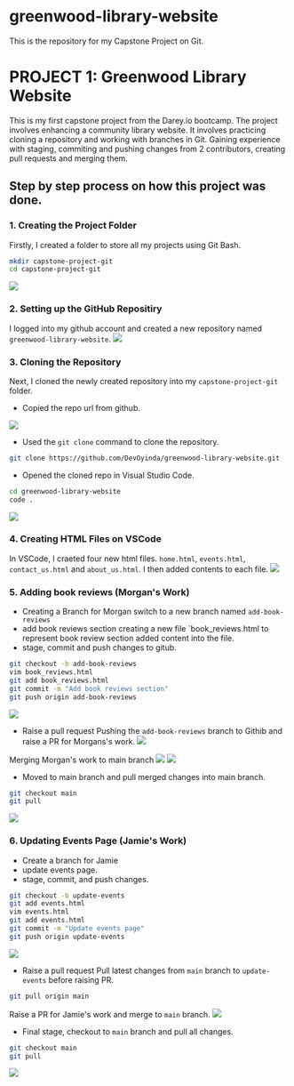 # greenwood-library-website
This is the repository for my Capstone Project on Git.

# PROJECT 1: Greenwood Library Website

This is my first capstone project from the Darey.io bootcamp. The project involves enhancing a community library website. 
It involves practicing cloning a repository and working with branches in Git. Gaining experience with staging, commiting and pushing changes from 2 contributors, creating pull requests and merging them.

## Step by step process on how this project was done.

### 1. Creating the Project Folder
Firstly, I created a folder to store all my projects using Git Bash.

```bash
mkdir capstone-project-git
cd capstone-project-git 
```
![](./images/created_folder.png)

### 2. Setting up the GitHub Repositiry
I logged into my github account and created a new repository named `greenwood-library-website`.
![](./images/create_repo.png)

### 3. Cloning the Repository 
Next, I cloned the newly created repository into my `capstone-project-git` folder.

* Copied the repo url from github.

![](./images/git_repo_url.png)

* Used the `git clone` command to clone the repository.
```bash
git clone https://github.com/DevOyinda/greenwood-library-website.git
```

* Opened the cloned repo in Visual Studio Code.
```bash 
cd greenwood-library-website
code .
```
![](./images/git%20cloning_vscode.png)

### 4. Creating HTML Files on VSCode
In VSCode, I craeted four new html files. `home.html`, `events.html`, `contact_us.html` and `about_us.html`. I then added contents to each file.
![](./images/creating_files.png)

### 5. Adding book reviews (Morgan's Work)
* Creating a Branch for Morgan
switch to a new branch named `add-book-reviews`
* add book reviews section
creating a new file `book_reviews.html to represent book review section
added content into the file.
* stage, commit and push changes to gitub.
```bash
git checkout -b add-book-reviews
vim book_reviews.html
git add book_reviews.html
git commit -m "Add book reviews section"
git push origin add-book-reviews
```
![](./images/add-book-reviews.png)


* Raise a pull request
Pushing the `add-book-reviews` branch to Githib and raise a PR for Morgans's work.
![](./images/Create-PR.png)

Merging Morgan's work to main branch
![](./images/merging-PR_book.png)
![](./images/merged_PR_book.png)

* Moved to main branch and pull merged changes into main branch.
```bash
git checkout main
git pull
```
![](./images/checkout_main.png)


### 6. Updating Events Page (Jamie's Work)
* Create a branch for Jamie
* update events page.
* stage, commit, and push changes.
```bash
git checkout -b update-events
git add events.html
vim events.html
git add events.html
git commit -m "Update events page"
git push origin update-events
```
![](./images/add-update-events.png)

* Raise a pull request 
Pull latest changes from `main` branch to `update-events` before raising PR.
```bash 
git pull origin main
```
Raise a PR for Jamie's work and merge to `main` branch.
![](./images/merged_PR_events.png)


* Final stage, checkout to `main` branch and pull all changes.
```bash
git checkout main
git pull
```

![](./images/final%20stage.png)

